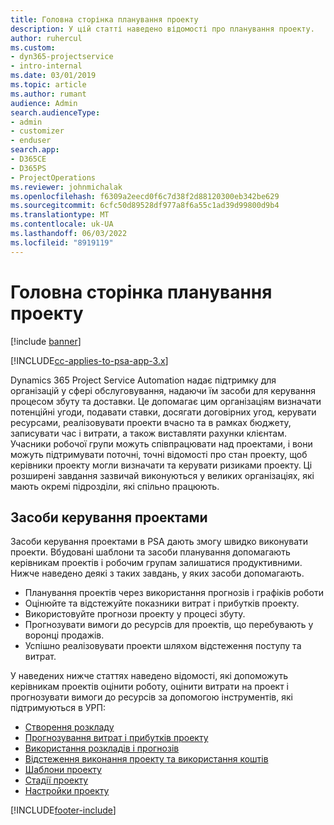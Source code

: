 ```yaml
---
title: Головна сторінка планування проекту
description: У цій статті наведено відомості про планування проекту.
author: ruhercul
ms.custom:
- dyn365-projectservice
- intro-internal
ms.date: 03/01/2019
ms.topic: article
ms.author: rumant
audience: Admin
search.audienceType:
- admin
- customizer
- enduser
search.app:
- D365CE
- D365PS
- ProjectOperations
ms.reviewer: johnmichalak
ms.openlocfilehash: f6309a2eecd0f6c7d38f2d88120300eb342be629
ms.sourcegitcommit: 6cfc50d89528df977a8f6a55c1ad39d99800d9b4
ms.translationtype: MT
ms.contentlocale: uk-UA
ms.lasthandoff: 06/03/2022
ms.locfileid: "8919119"
---
```

# <a name="project-planning-home-page"></a>Головна сторінка планування проекту

[!include [banner](../includes/psa-now-project-operations.md)]

[!INCLUDE[cc-applies-to-psa-app-3.x](../includes/cc-applies-to-psa-app-3x.md)]

Dynamics 365 Project Service Automation надає підтримку для організацій у сфері обслуговування, надаючи їм засоби для керування процесом збуту та доставки. Це допомагає цим організаціям визначати потенційні угоди, подавати ставки, досягати договірних угод, керувати ресурсами, реалізовувати проекти вчасно та в рамках бюджету, записувати час і витрати, а також виставляти рахунки клієнтам. Учасники робочої групи можуть співпрацювати над проектами, і вони можуть підтримувати поточні, точні відомості про стан проекту, щоб керівники проекту могли визначати та керувати ризиками проекту. Ці розширені завдання зазвичай виконуються у великих організаціях, які мають окремі підрозділи, які спільно працюють.

## <a name="project-management-tools"></a>Засоби керування проектами

Засоби керування проектами в PSA дають змогу швидко виконувати проекти. Вбудовані шаблони та засоби планування допомагають керівникам проектів і робочим групам залишатися продуктивними. Нижче наведено деякі з таких завдань, у яких засоби допомагають.

- Планування проектів через використання прогнозів і графіків роботи
- Оцінюйте та відстежуйте показники витрат і прибутків проекту.
- Використовуйте прогнози проекту у процесі збуту.
- Прогнозувати вимоги до ресурсів для проектів, що перебувають у воронці продажів.
- Успішно реалізовувати проекти шляхом відстеження поступу та витрат.

У наведених нижче статтях наведено відомості, які допоможуть керівникам проектів оцінити роботу, оцінити витрати на проект і прогнозувати вимоги до ресурсів за допомогою інструментів, які підтримуються в УРП:

- [Створення розкладу](project-creating.md)
- [Прогнозування витрат і прибутків проекту](project-estimating.md)
- [Використання розкладів і прогнозів](project-leveraging.md)
- [Відстеження виконання проекту та використання коштів](project-tracking.md)
- [Шаблони проекту](project-templates.md)
- [Стадії проекту](project-stages.md)
- [Настройки проекту](project-settings.md)


[!INCLUDE[footer-include](../includes/footer-banner.md)]
